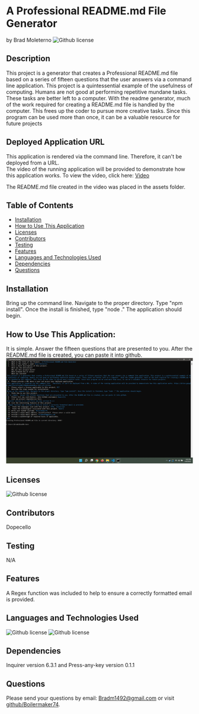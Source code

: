 # A Professional README.md File Generator  
  by Brad Moleterno    ![Github license](https://img.shields.io/badge/license-MIT-blue.svg)
## Description
This project is a generator that creates a Professional README.md file based on a series of fifteen questions that the user answers via a command line application. This project is a quintessential example of the usefulness of computing. Humans are not good at performing repetitive mundane tasks. These tasks are better left to a computer.  With the readme generator, much of the work required for creating a README.md file is handled by the computer. This frees up the coder to pursue more creative tasks. Since this program can be used more than once, it can be a valuable resource for future projects
## Deployed Application URL
This application is rendered via the command line.  Therefore, it can't be deployed from a URL.  
The video of the running application will be provided to demonstrate how this application works. To view the video, click here: [Video](https://drive.google.com/file/d/1saX8SjTBGk0soKa8sXAru-rAr1_u7z-O/view)

The README.md file created in the video was placed in the assets folder.
## Table of Contents
* [Installation](#installation)
* [How to Use This Application](#how-to-use-this-application)
* [Licenses](#Licenses)
* [Contributors](#contributors)
* [Testing](#testing)
* [Features](#features)
* [Languages and Technologies Used](#languages-and-technologies-used)
* [Dependencies](#dependencies)
* [Questions](#questions)

## Installation
Bring up the command line. Navigate to the proper directory. Type "npm install". Once the install is finished, type "node ." The application should begin.
## How to Use This Application:
It is simple.  Answer the fifteen questions that are presented to you. After the README.md file is created, you can paste it into github. 
![alt-text](assets/images/screenshot.png) 

## Licenses
![Github license](https://img.shields.io/badge/license-MIT-blue.svg)
## Contributors
Dopecello
## Testing
N/A
## Features
A Regex function was included to help to ensure a correctly formatted email is provided. 
## Languages and Technologies Used
![Github license](https://img.shields.io/badge/Language-HTML,JavaScript-blue.svg)
![Github license](https://img.shields.io/badge/Technology-NodeJs-blue.svg)
## Dependencies
Inquirer version 6.3.1 and Press-any-key version 0.1.1 
## Questions
Please send your questions by email:  Bradm1492@gmail.com or visit [github/Boilermaker74](https://github.com/Boilermaker74).
